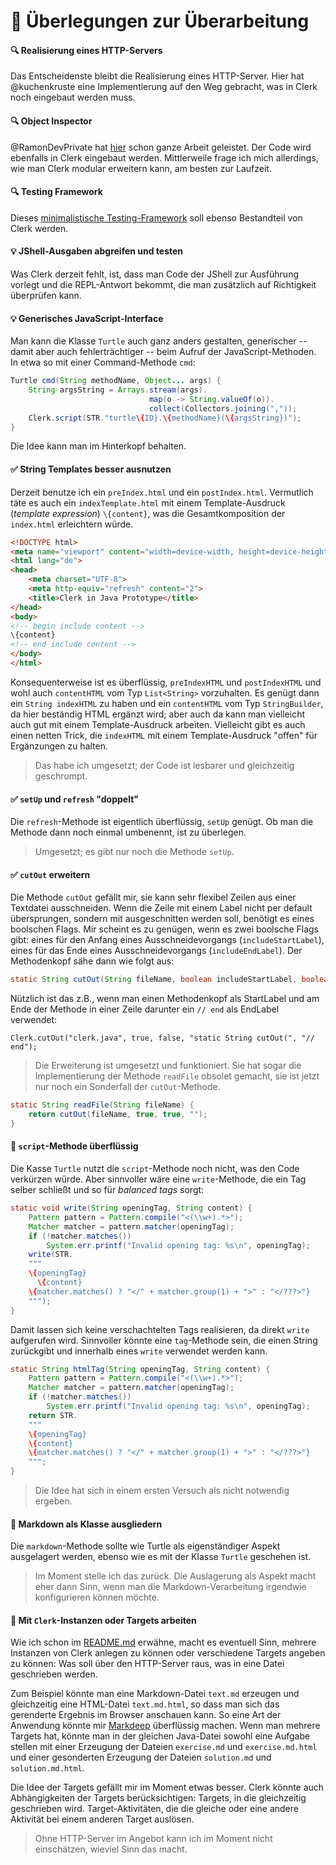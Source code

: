# 🤔 Überlegungen zur Überarbeitung

#### 🔍 Realisierung eines HTTP-Servers

Das Entscheidenste bleibt die Realisierung eines HTTP-Server. Hier hat @kuchenkruste eine Implementierung auf den Weg gebracht, was in Clerk noch eingebaut werden muss.

#### 🔍 Object Inspector

@RamonDevPrivate hat [hier](https://gist.github.com/RamonDevPrivate/3bb187ef89b2666b1b1d00232100f5ee) schon ganze Arbeit geleistet. Der Code wird ebenfalls in Clerk eingebaut werden. Mittlerweile frage ich mich allerdings, wie man Clerk modular erweitern kann, am besten zur Laufzeit.

#### 🔍 Testing Framework

Dieses [minimalistische Testing-Framework](https://gist.github.com/denkspuren/c379cd6d4512144e595d1dab98bba5ff) soll ebenso Bestandteil von Clerk werden.

#### 💡 JShell-Ausgaben abgreifen und testen

Was Clerk derzeit fehlt, ist, dass man Code der JShell zur Ausführung vorlegt und die REPL-Antwort bekommt, die man zusätzlich auf Richtigkeit überprüfen kann.

#### 💡 Generisches JavaScript-Interface

Man kann die Klasse `Turtle` auch ganz anders gestalten, generischer -- damit aber auch fehlerträchtiger -- beim Aufruf der JavaScript-Methoden. In etwa so mit einer Command-Methode `cmd`:

```java
Turtle cmd(String methodName, Object... args) {
    String argsString = Arrays.stream(args).
                               map(o -> String.valueOf(o)).
                               collect(Collectors.joining(","));
    Clerk.script(STR."turtle\{ID}.\{methodName}(\{argsString})");
}
```

Die Idee kann man im Hinterkopf behalten.

#### ✅ String Templates besser ausnutzen

Derzeit benutze ich ein `preIndex.html` und ein `postIndex.html`. Vermutlich täte es auch ein `indexTemplate.html` mit einem Template-Ausdruck (_template expression_) `\{content}`, was die Gesamtkomposition der `index.html` erleichtern würde.

```html
<!DOCTYPE html>
<meta name="viewport" content="width=device-width, height=device-height, initial-scale=1.0">
<html lang="de">
<head>
    <meta charset="UTF-8">
    <meta http-equiv="refresh" content="2">
    <title>Clerk in Java Prototype</title>
</head>
<body>
<!-- begin include content -->
\{content}
<!-- end include content -->
</body>
</html>
```

Konsequenterweise ist es überflüssig, `preIndexHTML` und `postIndexHTML` und wohl auch `contentHTML` vom Typ `List<String>` vorzuhalten. Es genügt dann ein `String indexHTML` zu haben und ein `contentHTML` vom Typ `StringBuilder`, da hier beständig HTML ergänzt wird; aber auch da kann man vielleicht auch gut mit einem Template-Ausdruck arbeiten. Vielleicht gibt es auch einen netten Trick, die `indexHTML` mit einem Template-Ausdruck "offen" für Ergänzungen zu halten.

> Das habe ich umgesetzt; der Code ist lesbarer und gleichzeitig geschrumpt.

#### ✅ `setUp` und `refresh` "doppelt"

Die `refresh`-Methode ist eigentlich überflüssig, `setUp` genügt. Ob man die Methode dann noch einmal umbenennt, ist zu überlegen.

> Umgesetzt; es gibt nur noch die Methode `setUp`.

#### ✅ `cutOut` erweitern

Die Methode `cutOut` gefällt mir, sie kann sehr flexibel Zeilen aus einer Textdatei ausschneiden. Wenn die Zeile mit einem Label nicht per default übersprungen, sondern mit ausgeschnitten werden soll, benötigt es eines boolschen Flags. Mir scheint es zu genügen, wenn es zwei boolsche Flags gibt: eines für den Anfang eines Ausschneidevorgangs (`includeStartLabel`), eines für das Ende eines Ausschneidevorgangs (`includeEndLabel`). Der Methodenkopf sähe dann wie folgt aus:

```java
static String cutOut(String fileName, boolean includeStartLabel, boolean includeEndLabel, String... labels)
```

Nützlich ist das z.B., wenn man einen Methodenkopf als StartLabel und am Ende der Methode in einer Zeile darunter ein `// end` als EndLabel verwendet:

```
Clerk.cutOut("clerk.java", true, false, "static String cutOut(", "// end");
```

> Die Erweiterung ist umgesetzt und funktioniert. Sie hat sogar die Implementierung der Methode `readFile` obsolet gemacht, sie ist jetzt nur noch ein Sonderfall der `cutOut`-Methode.

```java
static String readFile(String fileName) {
    return cutOut(fileName, true, true, "");
}
```

#### 🤷 `script`-Methode überflüssig

Die Kasse `Turtle` nutzt die `script`-Methode noch nicht, was den Code verkürzen würde. Aber sinnvoller wäre eine `write`-Methode, die ein Tag selber schließt und so für _balanced tags_ sorgt:

```java
static void write(String openingTag, String content) {
    Pattern pattern = Pattern.compile("<(\\w+).*>");
    Matcher matcher = pattern.matcher(openingTag);
    if (!matcher.matches())
        System.err.printf("Invalid opening tag: %s\n", openingTag);
    write(STR.
    """
    \{openingTag}
      \{content}
    \{matcher.matches() ? "</" + matcher.group(1) + ">" : "</???>"}
    """);
}
```

Damit lassen sich keine verschachtelten Tags realisieren, da direkt `write` aufgerufen wird. Sinnvoller könnte eine `tag`-Methode sein, die einen String zurückgibt und innerhalb eines `write` verwendet werden kann.

```java
static String htmlTag(String openingTag, String content) {
    Pattern pattern = Pattern.compile("<(\\w+).*>");
    Matcher matcher = pattern.matcher(openingTag);
    if (!matcher.matches())
        System.err.printf("Invalid opening tag: %s\n", openingTag);
    return STR.
    """
    \{openingTag}
    \{content}
    \{matcher.matches() ? "</" + matcher.group(1) + ">" : "</???>"}
    """;
}
```

> Die Idee hat sich in einem ersten Versuch als nicht notwendig ergeben.

#### 🤷 Markdown als Klasse ausgliedern

Die `markdown`-Methode sollte wie Turtle als eigenständiger Aspekt ausgelagert werden, ebenso wie es mit der Klasse `Turtle` geschehen ist.

> Im Moment stelle ich das zurück. Die Auslagerung als Aspekt macht eher dann Sinn, wenn man die Markdown-Verarbeitung irgendwie konfigurieren können möchte.

#### 🤷 Mit `Clerk`-Instanzen oder Targets arbeiten

Wie ich schon im [README.md](README.md) erwähne, macht es eventuell Sinn, mehrere Instanzen von Clerk anlegen zu können oder verschiedene Targets angeben zu können: Was soll über den HTTP-Server raus, was in eine Datei geschrieben werden.

Zum Beispiel könnte man eine Markdown-Datei `text.md` erzeugen und gleichzeitig eine HTML-Datei `text.md.html`, so dass man sich das gerenderte Ergebnis im Browser anschauen kann. So eine Art der Anwendung könnte mir [Markdeep](https://casual-effects.com/markdeep/) überflüssig machen. Wenn man mehrere Targets hat, könnte man in der gleichen Java-Datei sowohl eine Aufgabe stellen mit einer Erzeugung der Dateien `exercise.md` und `exercise.md.html` und einer gesonderten Erzeugung der Dateien `solution.md` und `solution.md.html`.

Die Idee der Targets gefällt mir im Moment etwas besser. Clerk könnte auch Abhängigkeiten der Targets berücksichtigen: Targets, in die gleichzeitig geschrieben wird. Target-Aktivitäten, die die gleiche oder eine andere Aktivität bei einem anderen Target auslösen.

> Ohne HTTP-Server im Angebot kann ich im Moment nicht einschätzen, wieviel Sinn das macht.

